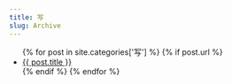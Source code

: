 ```yaml
---
title: 写
slug: Archive
---
```

<ul class="postlist">
  {% for post in site.categories['写']  %}
  {% if post.url %}
  <li class="posttitle"><a href="{{ post.url }}">{{ post.title }}</a></li>
  {% endif %}
  {% endfor %}
</ul>
